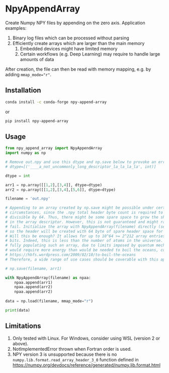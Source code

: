 # NpyAppendArray

Create Numpy NPY files by appending on the zero axis. Application examples:
1. Binary log files which can be processed without parsing
2. Efficiently create arrays which are larger than the main memory
    1. Embedded devices might have limited memory
    2. Certain workflows (e.g. Deep Learning) may require to handle large 
    amounts of data

After creation, the file can then be read with memory mapping, e.g. by adding
`mmap_mode="r"`.

## Installation
```bash
conda install -c conda-forge npy-append-array
```
or
```bash
pip install npy-append-array
```
## Usage

```python
from npy_append_array import NpyAppendArray
import numpy as np

# Remove out.npy and use this dtype and np.save below to provoke an error
# dtype=[('____a_not_uncommonly_long_descriptor_la_la_la_la', int)]

dtype = int

arr1 = np.array([[1,2],[3,4]], dtype=dtype)
arr2 = np.array([[1,2],[3,4],[5,6]], dtype=dtype)

filename = 'out.npy'

# Appending to an array created by np.save might be possible under certain
# circumstances, since the .npy total header byte count is required to be evenly
# divisible by 64. Thus, there might be some spare space to grow the shape entry
# in the array descriptor. However, this is not guaranteed and might randomly
# fail. Initialize the array with NpyAppendArray(filename) directly (see below)
# so the header will be created with 64 byte of spare header space for growth.
# Will this be enough? It allows for up to 10^64 >= 2^212 array entries or data
# bits. Indeed, this is less than the number of atoms in the universe. However,
# fully populating such an array, due to limits imposed by quantum mechanics,
# would require more energy than would be needed to boil the oceans, compare
# https://hbfs.wordpress.com/2009/02/10/to-boil-the-oceans
# Therefore, a wide range of use cases should be coverable with this approach.

# np.save(filename, arr1)

with NpyAppendArray(filename) as npaa:
    npaa.append(arr1)
    npaa.append(arr2)
    npaa.append(arr2)
    
data = np.load(filename, mmap_mode="r")

print(data)
```

## Limitations

1. Only tested with Linux. For Windows, consider using WSL (version 2 or above).
2. NotImplementedError thrown when Fortran order is used.
3. NPY version 3 is unsupported because there is no
  `numpy.lib.format.read_array_header_3_0` function defined in
  https://numpy.org/devdocs/reference/generated/numpy.lib.format.html